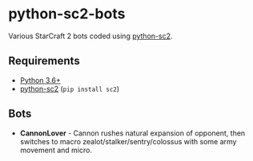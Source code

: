 # python-sc2-bots
Various StarCraft 2 bots coded using [python-sc2](https://github.com/Dentosal/python-sc2).

## Requirements
* [Python 3.6+](https://www.python.org/downloads/)
* [python-sc2](https://github.com/Dentosal/python-sc2) (```pip install sc2```)

## Bots
* **CannonLover** - Cannon rushes natural expansion of opponent, then switches to macro zealot/stalker/sentry/colossus with some army movement and micro.
